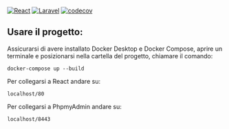<p style="text-align: center;">

[![React](https://github.com/SWEet16-SWE-Group/docs/workflows/React/badge.svg)](https://github.com/SWEet16-SWE-Group/docs/actions?query=workflow:"React")
[![Laravel](https://github.com/SWEet16-SWE-Group/docs/workflows/Laravel/badge.svg)](https://github.com/SWEet16-SWE-Group/docs/actions?query=workflow:"Laravel")
[![codecov](https://codecov.io/gh/SWEet16-SWE-Group/docs/graph/badge.svg?token=KZVW5OOT08)](https://codecov.io/gh/SWEet16-SWE-Group/docs)


</p>

## Usare il progetto:

Assicurarsi di avere installato Docker Desktop e Docker Compose, aprire un terminale e posizionarsi nella cartella del progetto, chiamare il comando:

```
docker-compose up --build
```

Per collegarsi a React andare su:

```
localhost/80
```

Per collegarsi a PhpmyAdmin andare su:

```
localhost/8443
```
